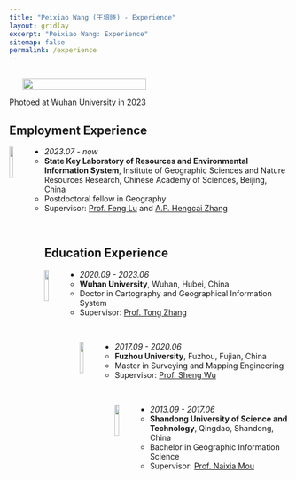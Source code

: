 ```yaml
---
title: "Peixiao Wang (王培晓) - Experience"
layout: gridlay
excerpt: "Peixiao Wang: Experience"
sitemap: false
permalink: /experience
---
```

<div class="col-sm-4" align="right" style="display:table-cell; vertical-align:middle; text-align:center">

  <ul style="overflow: hidden">
  <a href ="https://giserwang.github.io"> <img align="right" src="{{ site.url }}{{ site.baseurl }}/images/pages/admin.jpg" class="img-responsive" width="100%" /></a>
  </ul>
  Photoed at Wuhan University in 2023<br>
</div>

<div class="col-sm-8">


## Employment Experience

<a href="http://www.igsnrr.ac.cn/" target="_blank"> <img align="left" src="{{ site.url }}{{ site.baseurl }}/images/logo/IGSNRR.png" width="12%"  /></a>

* <em>2023.07 - now</em>
    - <strong>State Key Laboratory of Resources and Environmental Information System</strong>, Institute of Geographic Sciences and Nature Resources Research, Chinese Academy of Sciences, Beijing, China
	- Postdoctoral fellow in Geography
	- Supervisor: <a href="http://www.igsnrr.cas.cn/sourcedb_igsnrr_cas/zw/zjrck/200906/t20090626_1842363.html" target="_blank">Prof. Feng Lu</a> and <a href="http://www.igsnrr.cas.cn/sourcedb_igsnrr_cas/zw/zjrck/ysdw_fyjy/yjdw_zyyhjgj/202007/t20200730_5647814.html" target="_blank">A.P. Hengcai Zhang</a>

<br>

## Education Experience

<a href="https://www.whu.edu.cn/" target="_blank"> <img align="left" src="{{ site.url }}{{ site.baseurl }}/images/logo/whu.jpg" width="12%"  /></a>

* <em>2020.09 - 2023.06</em>
    - <strong>Wuhan University</strong>, Wuhan, Hubei, China
	- Doctor in Cartography and Geographical Information System
	- Supervisor: <a href="http://www.lmars.whu.edu.cn/prof_web/zhangtong/index.html" target="_blank">Prof. Tong Zhang</a>

<br>

<a href="https://www.fzu.edu.cn/" target="_blank"> <img align="left" src="{{ site.url }}{{ site.baseurl }}/images/logo/fzu.png" width="12%"  /></a>

* <em>2017.09 - 2020.06</em>
    - <strong>Fuzhou University</strong>, Fuzhou, Fujian, China
	- Master in Surveying and Mapping Engineering
	- Supervisor: <a href="http://adcfj.cn/sirc/door/team/TeacherList/Detail?personId=422" target="_blank">Prof. Sheng Wu</a>

<br>

<a href="http://www.sdust.edu.cn/" target="_blank"> <img align="left" src="{{ site.url }}{{ site.baseurl }}/images/logo/sdust.jpg" width="12%"  /></a>

* <em>2013.09 - 2017.06</em>
    - <strong>Shandong University of Science and Technology</strong>, Qingdao, Shandong, China
	- Bachelor in Geographic Information Science
	- Supervisor: <a href="http://gc.sdust.edu.cn/info/1071/2896.htm" target="_blank">Prof. Naixia Mou</a>

<br>

